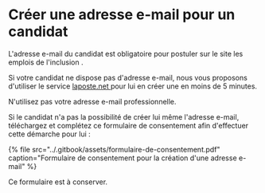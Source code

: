 # Créer une adresse e-mail pour un candidat

L'adresse e-mail du candidat est obligatoire pour postuler sur le site les emplois de l'inclusion .

Si votre candidat ne dispose pas d'adresse e-mail, nous vous proposons d'utiliser le service [laposte.net ](https://compte.laposte.net/inscription/index.do?srv_gestion=lapostefr)pour lui en créer une en moins de 5 minutes.

N'utilisez pas votre adresse e-mail professionnelle.

Si le candidat n'a pas la possibilité de créer lui même l'adresse e-mail, téléchargez et complétez ce formulaire de consentement afin d'effectuer cette démarche pour lui : 

{% file src="../.gitbook/assets/formulaire-de-consentement.pdf" caption="Formulaire de consentement pour la création d\'une adresse e-mail" %}

Ce formulaire est à conserver.

